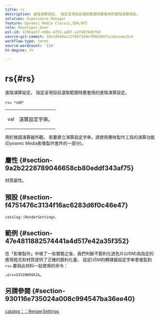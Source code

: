 ```yaml
---
title: rs
description: 進階演算設定。 指定呈現目前選取範圍時要套用的進階演算設定。
solution: Experience Manager
feature: Dynamic Media Classic,SDK/API
role: Developer,User
exl-id: 419baeb7-e06e-4753-a487-a1f407845f6d
source-git-commit: 3be1d948ac22f907169ef09b509f1cebceaec5c4
workflow-type: tm+mt
source-wordcount: '114'
ht-degree: 3%

---
```


# rs{#rs}

進階演算設定。 指定呈現目前選取範圍時要套用的進階演算設定。

`rs= *`val`*`

<table id="simpletable_4B028996E5824FC18B9749D1A6A3C2E3"> 
 <tr class="strow"> 
  <td class="stentry"> <p><span class="varname"> val</span> </p> </td> 
  <td class="stentry"> <p>演算設定字串。 </p></td> 
 </tr> 
</table>

用於微調演算器外觀。 若要建立演算設定字串，請使用暈映製作工具的演算功能(Dynamic Media影像製作套件的一部分)。

## 屬性 {#section-9a2b2228789046658cb80eddf343af75}

材質屬性。

## 預設 {#section-f4751476c3134f16ac6283d6f0c46e47}

`catalog::RenderSettings`.

## 範例 {#section-47e4811882574441a4d517e42a35f352}

在「影像製作」中做了一些實驗之後，我們判斷不銳利化遮色片(USM)為指定的應用程式和材質提供了正確的銳利化量。 設定USM的轉譯器設定字串會複製到 `rs=` 要與此材料一起使用的命令：

`…&rs=U2V20W50X2&…`

## 另請參閱 {#section-930116e735024a008c994547ba36ee40}

[catalog：：RenderSettings](../../../../../ir-api/material-cat/image-rendering-api-ref/c-ir-material-catalog/c-ir-material-data-reference/r-ir-rendersettings-dataref.md#reference-9ce753ae4096455eadcc12ac064de711)
